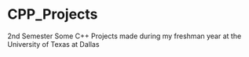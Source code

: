 # CPP_Projects
2nd Semester
Some C++  Projects made during my freshman year at the University of Texas at Dallas
